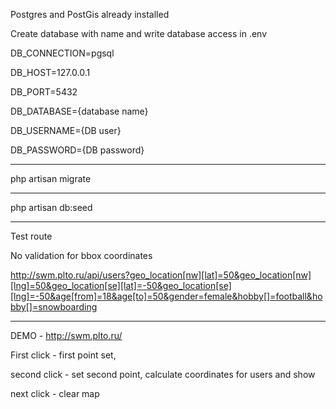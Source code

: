 Postgres and PostGis already installed

Create database with name and write database access in .env

DB_CONNECTION=pgsql

DB_HOST=127.0.0.1

DB_PORT=5432

DB_DATABASE={database name}

DB_USERNAME={DB user}

DB_PASSWORD={DB password}

-----------------------------
php artisan migrate

-----------------------------

php artisan db:seed

-----------------------------

Test route

No validation for bbox coordinates

http://swm.plto.ru/api/users?geo_location[nw][lat]=50&geo_location[nw][lng]=50&geo_location[se][lat]=-50&geo_location[se][lng]=-50&age[from]=18&age[to]=50&gender=female&hobby[]=football&hobby[]=snowboarding

-----------------------------
DEMO - http://swm.plto.ru/

First click - first point set,
 
second click - set second point, calculate coordinates for users and show

next click - clear map 